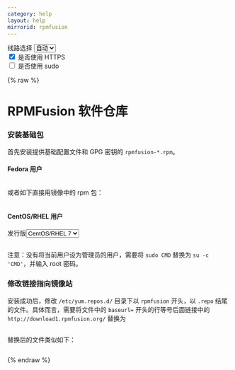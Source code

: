 ```yaml
---
category: help
layout: help
mirrorid: rpmfusion
---
```


<!-- 本 markdown 从 tuna/mirrorz-help-ng 自动生成，如需修改请参阅该仓库 -->

<style>.z-help tmpl { display: none }</style>

<div class="z-wrap">
    <form class="z-form z-global" onchange="form_update(null)" onsubmit="return false">
        <div>
            <label for="e0a5cecb">线路选择</label>
            <select id="e0a5cecb" name="host">
                <option selected="selected" value="{{ site.url }}">自动</option>
                <option value="{{ site.urlv4 }}">IPv4</option>
                <option value="{{ site.urlv6 }}">IPv6</option>
            </select>
        </div>
        <div>
            <input id="144d763c" name="_scheme" type="checkbox" checked>
            <label for="144d763c">是否使用 HTTPS</label>
        </div>
        <div>
            <input id="4659e7da" name="_sudo" type="checkbox">
            <label for="4659e7da">是否使用 sudo</label>
        </div>
    </form>
</div>
{% raw %}
<div class="z-help"><h1>RPMFusion 软件仓库</h1>
<h3>安装基础包</h3>
<p>首先安装提供基础配置文件和 GPG 密钥的 <code>rpmfusion-*.rpm</code>。</p>
<h4>Fedora 用户</h4>
<div class="z-wrap"><form class="z-form" onchange="form_update(event)" onsubmit="return false"></form><pre class="z-code"></pre></div><tmpl z-lang="bash">
{{sudo}}yum install --nogpgcheck http://download1.rpmfusion.org/free/fedora/rpmfusion-free-release-$(rpm -E %fedora).noarch.rpm http://download1.rpmfusion.org/nonfree/fedora/rpmfusion-nonfree-release-$(rpm -E %fedora).noarch.rpm
</tmpl>
<p>或者如下直接用镜像中的 rpm 包：</p>
<div class="z-wrap"><form class="z-form" onchange="form_update(event)" onsubmit="return false"></form><pre class="z-code"></pre></div><tmpl z-lang="bash">
{{sudo}}yum install --nogpgcheck {{endpoint}}/free/fedora/rpmfusion-free-release-$(rpm -E %fedora).noarch.rpm {{endpoint}}/nonfree/fedora/rpmfusion-nonfree-release-$(rpm -E %fedora).noarch.rpm
</tmpl>
<h4>CentOS/RHEL 用户</h4>
<div class="z-wrap"><form class="z-form" onchange="form_update(event)" onsubmit="return false"><div><label for="38f0dc2b" title>发行版</label><select id="38f0dc2b" name="release" title><option value="7">CentOS/RHEL 7</option><option value="6">CentOS/RHEL 6</option><option value="8">CentOS/RHEL 8</option><option value="9">CentOS/RHEL 9</option></select></div></form><pre class="z-code"></pre></div><tmpl z-input="release" z-lang="bash">
{{sudo}}yum localinstall --nogpgcheck {{endpoint}}/free/el/rpmfusion-free-release-{{release}}.noarch.rpm {{endpoint}}/nonfree/el/rpmfusion-nonfree-release-{{release}}.noarch.rpm
</tmpl>
<p>注意：没有将当前用户设为管理员的用户，需要将 <code>sudo CMD</code> 替换为 <code>su -c 'CMD'</code>，并输入 root 密码。</p>
<h3>修改链接指向镜像站</h3>
<p>安装成功后，修改 <code>/etc/yum.repos.d/</code> 目录下以 <code>rpmfusion</code> 开头，以 <code>.repo</code> 结尾的文件。具体而言，需要将文件中的 <code>baseurl=</code> 开头的行等号后面链接中的 <code>http://download1.rpmfusion.org/</code> 替换为</p>
<div class="z-wrap"><form class="z-form" onchange="form_update(event)" onsubmit="return false"></form><pre class="z-code"></pre></div><tmpl>
{{endpoint}}/
</tmpl>
<p>替换后的文件类似如下：</p>
<div class="z-wrap"><form class="z-form" onchange="form_update(event)" onsubmit="return false"></form><pre class="z-code"></pre></div><tmpl z-lang="ini">
[rpmfusion-free]
name=RPM Fusion for Fedora $releasever - Free
baseurl={{endpoint}}/free/fedora/releases/$releasever/Everything/$basearch/os/
mirrorlist=http://mirrors.rpmfusion.org/mirrorlist?repo=free-fedora-$releasever&amp;arch=$basearch
enabled=1
metadata_expire=7d
gpgcheck=1
gpgkey=file:///etc/pki/rpm-gpg/RPM-GPG-KEY-rpmfusion-free-fedora-$releasever-$basearch

[rpmfusion-free-debuginfo]
name=RPM Fusion for Fedora $releasever - Free - Debug
mirrorlist=http://mirrors.rpmfusion.org/mirrorlist?repo=free-fedora-debug-$releasever&amp;arch=$basearch
enabled=0
metadata_expire=7d
gpgcheck=1
gpgkey=file:///etc/pki/rpm-gpg/RPM-GPG-KEY-rpmfusion-free-fedora-$releasever-$basearch

[rpmfusion-free-source]
name=RPM Fusion for Fedora $releasever - Free - Source
baseurl={{endpoint}}/free/fedora/releases/$releasever/Everything/source/SRPMS/
mirrorlist=http://mirrors.rpmfusion.org/mirrorlist?repo=free-fedora-source-$releasever&amp;arch=$basearch
enabled=0
metadata_expire=7d
gpgcheck=1
gpgkey=file:///etc/pki/rpm-gpg/RPM-GPG-KEY-rpmfusion-free-fedora-$releasever-$basearch
</tmpl>
<h3>更多</h3>
<p>RHEL/CentOS 用户请参考 <a href="http://rpmfusion.org/Configuration">RPMFusion 官方指南</a>。</p><script id="z-config" type="application/x-mirrorz-help">eyJfIjogIlJQTUZ1c2lvbiBcdThmNmZcdTRlZjZcdTRlZDNcdTVlOTMiLCAiYmxvY2siOiBbInJwbWZ1c2lvbiJdLCAiaW5wdXQiOiB7InJlbGVhc2UiOiB7Il8iOiAiXHU1M2QxXHU4ODRjXHU3MjQ4IiwgIm9wdGlvbiI6IHsiNyI6IHsiXyI6ICJDZW50T1MvUkhFTCA3In0sICI2IjogeyJfIjogIkNlbnRPUy9SSEVMIDYifSwgIjgiOiB7Il8iOiAiQ2VudE9TL1JIRUwgOCJ9LCAiOSI6IHsiXyI6ICJDZW50T1MvUkhFTCA5In19fX0sICJuYW1lIjogInJwbWZ1c2lvbiJ9</script>
</div>

{% endraw %}

<script src="/static/js/mustache.js?{{ site.data['hash'] }}"></script>
<script src="/static/js/zdocs.js?{{ site.data['hash'] }}"></script>
